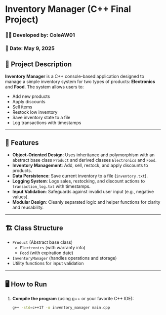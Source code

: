 # Inventory Manager (C++ Final Project)

### 👨‍💻 Developed by: ColeAW01 
### 📅 Date: May 9, 2025

## 📌 Project Description

**Inventory Manager** is a C++ console-based application designed to manage a simple inventory system for two types of products: **Electronics** and **Food**. The system allows users to:

- Add new products
- Apply discounts
- Sell items
- Restock low inventory
- Save inventory state to a file
- Log transactions with timestamps

---

## 🧰 Features

- **Object-Oriented Design**: Uses inheritance and polymorphism with an abstract base class `Product` and derived classes `Electronics` and `Food`.
- **Inventory Management**: Add, sell, restock, and apply discounts to products.
- **Data Persistence**: Save current inventory to a file (`inventory.txt`).
- **Logging System**: Logs sales, restocking, and discount actions to `transaction_log.txt` with timestamps.
- **Input Validation**: Safeguards against invalid user input (e.g., negative values).
- **Modular Design**: Cleanly separated logic and helper functions for clarity and reusability.

---

## 🏗️ Class Structure

- `Product` (Abstract base class)
  - `Electronics` (with warranty info)
  - `Food` (with expiration date)
- `InventoryManager` (handles operations and storage)
- Utility functions for input validation

---

## 🖥️ How to Run

1. **Compile the program** (using g++ or your favorite C++ IDE):

   ```bash
   g++ -std=c++17 -o inventory_manager main.cpp
